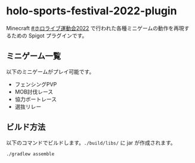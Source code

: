 # holo-sports-festival-2022-plugin

Minecraft [#ホロライブ運動会2022](https://twitter.com/hashtag/%E3%83%9B%E3%83%AD%E3%83%A9%E3%82%A4%E3%83%96%E9%81%8B%E5%8B%95%E4%BC%9A2022) で行われた各種ミニゲームの動作を再現するための Spigot プラグインです。

## ミニゲーム一覧
以下のミニゲームがプレイ可能です。
- フェンシングPVP
- MOB討伐レース
- 協力ボートレース
- 選抜リレー

## ビルド方法

以下のコマンドでビルドします。`./build/libs/` に jar が作成されます。
```sh
./gradlew assemble
```
